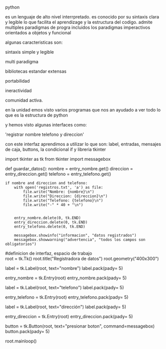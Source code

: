 python 

es un lenguaje de alto nivel interrpretado. es conocido por su sintaxis clara y legible lo que facilita el aprendizage y la estructura del codigo.
admite multiples paradigmas de progra incluidos los paradigmas imperactivos orientados a objetos y funcional 

algunas caracteristicas son:

sintaxis simple y legible 

multi paradigma

bibliotecas estandar extensas

portabilidad

ineractividad

comunidad activa.

en la unidad emos visto varios programas que nos an ayudado a ver todo lo que es la estructura de python

y hemos visto algunas interfaces como:

'registrar nombre telefono y direccion' 

con este interfaz aprendimos a utilizar lo que son: label, entradas, mensajes de caja, buttons, la condicional if y libreria tkinter

import tkinter as tk
from tkinter import messagebox

def guardar_datos():
    nombre = entry_nombre.get()
    direccion = entry_direccion.get()
    telefono = entry_telefono.get()
    
    if nombre and direccion and telefono:
        with open('registros.txt', 'a') as file:
            file.write("Nombre: {nombre}\n")
            file.write("Direccion: {direccion}\n")
            file.write("Telefono: {telefono}\n")
            file.write("-" * 40 + "\n")
            
            
        entry_nombre.delete(0, tk.END)
        entry_direccion.delete(0, tk.END)
        entry_telefono.delete(0, tk.END)
        
        messagebox.showinfo("informacion", "datos registrados")
        messagebox.showwarning("advertencia", "todos los campos son obligatorios")

#definicion de interfaz, espacio de trabajo       
root = tk.Tk()
root.title("Registradora de datos")
root.geometry("400x300")

label = tk.Label(root, text="nombre")
label.pack(pady= 5)


entry_nombre = tk.Entry(root)
entry_nombre.pack(pady= 5)

label = tk.Label(root, text="telefono")
label.pack(pady= 5)

entry_telefono = tk.Entry(root)
entry_telefono.pack(pady= 5)

label = tk.Label(root, text="dirección")
label.pack(pady= 5)

entry_direccion = tk.Entry(root) 
entry_direccion.pack(pady= 5)


button = tk.Button(root, text="presionar boton", command=messagebox)
button.pack(pady= 5)



root.mainloop()
